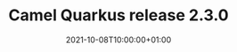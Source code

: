 ---
url: "/releases/q-2.3.0/"
date: 2021-10-08T10:00:00+01:00
type: release-note
version: "2.3.0"
title: "Camel Quarkus release 2.3.0"
preview: ""
changelog: ""
category: "camel-quarkus"
milestone: 19
---